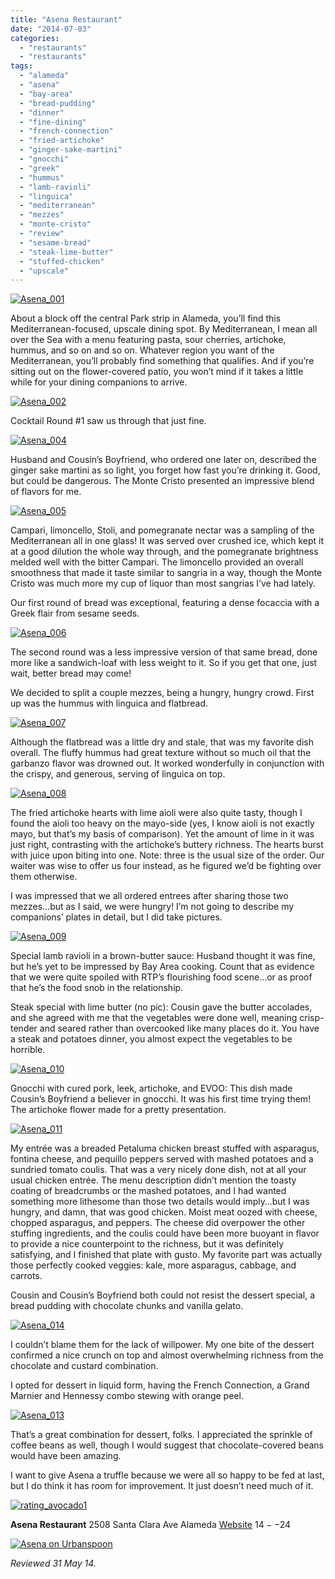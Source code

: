 ```yaml
---
title: "Asena Restaurant"
date: "2014-07-03"
categories: 
  - "restaurants"
  - "restaurants"
tags: 
  - "alameda"
  - "asena"
  - "bay-area"
  - "bread-pudding"
  - "dinner"
  - "fine-dining"
  - "french-connection"
  - "fried-artichoke"
  - "ginger-sake-martini"
  - "gnocchi"
  - "greek"
  - "hummus"
  - "lamb-ravioli"
  - "linguica"
  - "mediterranean"
  - "mezzes"
  - "monte-cristo"
  - "review"
  - "sesame-bread"
  - "steak-lime-butter"
  - "stuffed-chicken"
  - "upscale"
---
```


[![Asena_001](http://s3.amazonaws.com/thegourmez-wpmedia/2014/06/Asena_001.jpg)](http://www.thegourmez.com/2014/07/asena-restaurant/asena_001/)

About a block off the central Park strip in Alameda, you’ll find this Mediterranean-focused, upscale dining spot. By Mediterranean, I mean all over the Sea with a menu featuring pasta, sour cherries, artichoke, hummus, and so on and so on. Whatever region you want of the Mediterranean, you’ll probably find something that qualifies. And if you’re sitting out on the flower-covered patio, you won’t mind if it takes a little while for your dining companions to arrive.

[![Asena_002](http://s3.amazonaws.com/thegourmez-wpmedia/2014/06/Asena_002.jpg)](http://www.thegourmez.com/2014/07/asena-restaurant/asena_002/)

Cocktail Round #1 saw us through that just fine.

[![Asena_004](http://s3.amazonaws.com/thegourmez-wpmedia/2014/06/Asena_004.jpg)](http://www.thegourmez.com/2014/07/asena-restaurant/asena_004/)

Husband and Cousin’s Boyfriend, who ordered one later on, described the ginger sake martini as so light, you forget how fast you’re drinking it. Good, but could be dangerous. The Monte Cristo presented an impressive blend of flavors for me.

[![Asena_005](http://s3.amazonaws.com/thegourmez-wpmedia/2014/06/Asena_005.jpg)](http://www.thegourmez.com/2014/07/asena-restaurant/asena_005/)

Campari, limoncello, Stoli, and pomegranate nectar was a sampling of the Mediterranean all in one glass! It was served over crushed ice, which kept it at a good dilution the whole way through, and the pomegranate brightness melded well with the bitter Campari. The limoncello provided an overall smoothness that made it taste similar to sangria in a way, though the Monte Cristo was much more my cup of liquor than most sangrias I’ve had lately.

Our first round of bread was exceptional, featuring a dense focaccia with a Greek flair from sesame seeds.

[![Asena_006](http://s3.amazonaws.com/thegourmez-wpmedia/2014/06/Asena_006.jpg)](http://www.thegourmez.com/2014/07/asena-restaurant/asena_006/)

The second round was a less impressive version of that same bread, done more like a sandwich-loaf with less weight to it. So if you get that one, just wait, better bread may come!

We decided to split a couple mezzes, being a hungry, hungry crowd. First up was the hummus with linguica and flatbread.

[![Asena_007](http://s3.amazonaws.com/thegourmez-wpmedia/2014/06/Asena_007.jpg)](http://www.thegourmez.com/2014/07/asena-restaurant/asena_007/)

Although the flatbread was a little dry and stale, that was my favorite dish overall. The fluffy hummus had great texture without so much oil that the garbanzo flavor was drowned out. It worked wonderfully in conjunction with the crispy, and generous, serving of linguica on top.

[![Asena_008](http://s3.amazonaws.com/thegourmez-wpmedia/2014/06/Asena_008.jpg)](http://www.thegourmez.com/2014/07/asena-restaurant/asena_008/)

The fried artichoke hearts with lime aioli were also quite tasty, though I found the aioli too heavy on the mayo-side (yes, I know aioli is not exactly mayo, but that’s my basis of comparison). Yet the amount of lime in it was just right, contrasting with the artichoke’s buttery richness. The hearts burst with juice upon biting into one. Note: three is the usual size of the order. Our waiter was wise to offer us four instead, as he figured we’d be fighting over them otherwise.

I was impressed that we all ordered entrees after sharing those two mezzes…but as I said, we were hungry! I’m not going to describe my companions’ plates in detail, but I did take pictures.

[![Asena_009](http://s3.amazonaws.com/thegourmez-wpmedia/2014/06/Asena_009.jpg)](http://www.thegourmez.com/2014/07/asena-restaurant/asena_009/)

Special lamb ravioli in a brown-butter sauce: Husband thought it was fine, but he’s yet to be impressed by Bay Area cooking. Count that as evidence that we were quite spoiled with RTP’s flourishing food scene...or as proof that he’s the food snob in the relationship.

Steak special with lime butter (no pic): Cousin gave the butter accolades, and she agreed with me that the vegetables were done well, meaning crisp-tender and seared rather than overcooked like many places do it. You have a steak and potatoes dinner, you almost expect the vegetables to be horrible.

[![Asena_010](http://s3.amazonaws.com/thegourmez-wpmedia/2014/06/Asena_010.jpg)](http://www.thegourmez.com/2014/07/asena-restaurant/asena_010/)

Gnocchi with cured pork, leek, artichoke, and EVOO: This dish made Cousin’s Boyfriend a believer in gnocchi. It was his first time trying them! The artichoke flower made for a pretty presentation.

[![Asena_011](http://s3.amazonaws.com/thegourmez-wpmedia/2014/06/Asena_011.jpg)](http://www.thegourmez.com/2014/07/asena-restaurant/asena_011/)

My entrée was a breaded Petaluma chicken breast stuffed with asparagus, fontina cheese, and pequillo peppers served with mashed potatoes and a sundried tomato coulis. That was a very nicely done dish, not at all your usual chicken entrée. The menu description didn’t mention the toasty coating of breadcrumbs or the mashed potatoes, and I had wanted something more lithesome than those two details would imply…but I was hungry, and damn, that was good chicken. Moist meat oozed with cheese, chopped asparagus, and peppers. The cheese did overpower the other stuffing ingredients, and the coulis could have been more buoyant in flavor to provide a nice counterpoint to the richness, but it was definitely satisfying, and I finished that plate with gusto. My favorite part was actually those perfectly cooked veggies: kale, more asparagus, cabbage, and carrots.

Cousin and Cousin’s Boyfriend both could not resist the dessert special, a bread pudding with chocolate chunks and vanilla gelato.

[![Asena_014](http://s3.amazonaws.com/thegourmez-wpmedia/2014/06/Asena_014.jpg)](http://www.thegourmez.com/2014/07/asena-restaurant/asena_014/)

I couldn’t blame them for the lack of willpower. My one bite of the dessert confirmed a nice crunch on top and almost overwhelming richness from the chocolate and custard combination.

I opted for dessert in liquid form, having the French Connection, a Grand Marnier and Hennessy combo stewing with orange peel.

[![Asena_013](http://s3.amazonaws.com/thegourmez-wpmedia/2014/06/Asena_013.jpg)](http://www.thegourmez.com/2014/07/asena-restaurant/asena_013/)

That’s a great combination for dessert, folks. I appreciated the sprinkle of coffee beans as well, though I would suggest that chocolate-covered beans would have been amazing.

I want to give Asena a truffle because we were all so happy to be fed at last, but I do think it has room for improvement. It just doesn’t need much of it.

[![rating_avocado1](http://s3.amazonaws.com/thegourmez-wpmedia/2009/02/rating_avocado1.gif)](http://www.thegourmez.com/2009/02/restaurant-review-nanas-durham/rating_avocado1/)

**Asena Restaurant** 2508 Santa Clara Ave Alameda [Website](http://www.asenarestaurant.com/) $14--$24

[![Asena on Urbanspoon](http://www.urbanspoon.com/b/link/80509/minilink.gif)](http://www.urbanspoon.com/r/6/80509/restaurant/Asena-Alameda)

_Reviewed 31 May 14._

